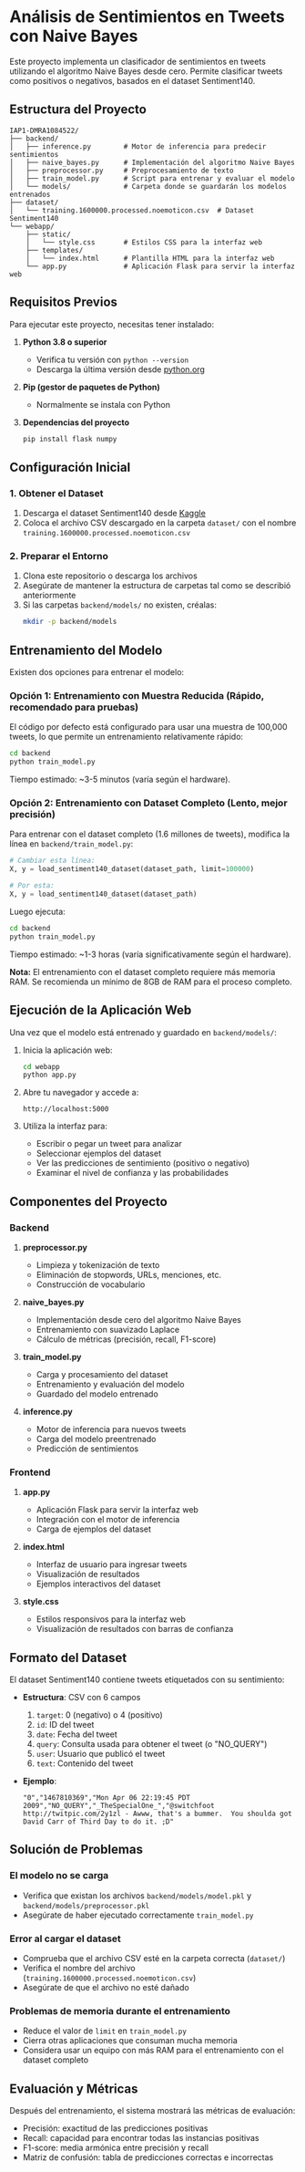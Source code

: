 # Análisis de Sentimientos en Tweets con Naive Bayes

Este proyecto implementa un clasificador de sentimientos en tweets utilizando el algoritmo Naive Bayes desde cero. Permite clasificar tweets como positivos o negativos, basados en el dataset Sentiment140.

## Estructura del Proyecto

```
IAP1-DMRA1084522/
├── backend/
│   ├── inference.py        # Motor de inferencia para predecir sentimientos
│   ├── naive_bayes.py      # Implementación del algoritmo Naive Bayes
│   ├── preprocessor.py     # Preprocesamiento de texto
│   ├── train_model.py      # Script para entrenar y evaluar el modelo
│   └── models/             # Carpeta donde se guardarán los modelos entrenados
├── dataset/
│   └── training.1600000.processed.noemoticon.csv  # Dataset Sentiment140
└── webapp/
    ├── static/
    │   └── style.css       # Estilos CSS para la interfaz web
    ├── templates/
    │   └── index.html      # Plantilla HTML para la interfaz web
    └── app.py              # Aplicación Flask para servir la interfaz web
```

## Requisitos Previos

Para ejecutar este proyecto, necesitas tener instalado:

1. **Python 3.8 o superior**
   - Verifica tu versión con `python --version`
   - Descarga la última versión desde [python.org](https://www.python.org/downloads/)

2. **Pip (gestor de paquetes de Python)**
   - Normalmente se instala con Python

3. **Dependencias del proyecto**
   ```bash
   pip install flask numpy
   ```

## Configuración Inicial

### 1. Obtener el Dataset

1. Descarga el dataset Sentiment140 desde [Kaggle](https://www.kaggle.com/datasets/kazanova/sentiment140)
2. Coloca el archivo CSV descargado en la carpeta `dataset/` con el nombre `training.1600000.processed.noemoticon.csv`

### 2. Preparar el Entorno

1. Clona este repositorio o descarga los archivos
2. Asegúrate de mantener la estructura de carpetas tal como se describió anteriormente
3. Si las carpetas `backend/models/` no existen, créalas:
   ```bash
   mkdir -p backend/models
   ```

## Entrenamiento del Modelo

Existen dos opciones para entrenar el modelo:

### Opción 1: Entrenamiento con Muestra Reducida (Rápido, recomendado para pruebas)

El código por defecto está configurado para usar una muestra de 100,000 tweets, lo que permite un entrenamiento relativamente rápido:

```bash
cd backend
python train_model.py
```

Tiempo estimado: ~3-5 minutos (varía según el hardware).

### Opción 2: Entrenamiento con Dataset Completo (Lento, mejor precisión)

Para entrenar con el dataset completo (1.6 millones de tweets), modifica la línea en `backend/train_model.py`:

```python
# Cambiar esta línea:
X, y = load_sentiment140_dataset(dataset_path, limit=100000)

# Por esta:
X, y = load_sentiment140_dataset(dataset_path)
```

Luego ejecuta:
```bash
cd backend
python train_model.py
```

Tiempo estimado: ~1-3 horas (varía significativamente según el hardware).

**Nota:** El entrenamiento con el dataset completo requiere más memoria RAM. Se recomienda un mínimo de 8GB de RAM para el proceso completo.

## Ejecución de la Aplicación Web

Una vez que el modelo está entrenado y guardado en `backend/models/`:

1. Inicia la aplicación web:
   ```bash
   cd webapp
   python app.py
   ```

2. Abre tu navegador y accede a:
   ```
   http://localhost:5000
   ```

3. Utiliza la interfaz para:
   - Escribir o pegar un tweet para analizar
   - Seleccionar ejemplos del dataset
   - Ver las predicciones de sentimiento (positivo o negativo)
   - Examinar el nivel de confianza y las probabilidades

## Componentes del Proyecto

### Backend

1. **preprocessor.py**
   - Limpieza y tokenización de texto
   - Eliminación de stopwords, URLs, menciones, etc.
   - Construcción de vocabulario

2. **naive_bayes.py**
   - Implementación desde cero del algoritmo Naive Bayes
   - Entrenamiento con suavizado Laplace
   - Cálculo de métricas (precisión, recall, F1-score)

3. **train_model.py**
   - Carga y procesamiento del dataset
   - Entrenamiento y evaluación del modelo
   - Guardado del modelo entrenado

4. **inference.py**
   - Motor de inferencia para nuevos tweets
   - Carga del modelo preentrenado
   - Predicción de sentimientos

### Frontend

1. **app.py**
   - Aplicación Flask para servir la interfaz web
   - Integración con el motor de inferencia
   - Carga de ejemplos del dataset

2. **index.html**
   - Interfaz de usuario para ingresar tweets
   - Visualización de resultados
   - Ejemplos interactivos del dataset

3. **style.css**
   - Estilos responsivos para la interfaz web
   - Visualización de resultados con barras de confianza

## Formato del Dataset

El dataset Sentiment140 contiene tweets etiquetados con su sentimiento:

- **Estructura**: CSV con 6 campos
  1. `target`: 0 (negativo) o 4 (positivo)
  2. `id`: ID del tweet
  3. `date`: Fecha del tweet
  4. `query`: Consulta usada para obtener el tweet (o "NO_QUERY")
  5. `user`: Usuario que publicó el tweet
  6. `text`: Contenido del tweet

- **Ejemplo**:
  ```
  "0","1467810369","Mon Apr 06 22:19:45 PDT 2009","NO_QUERY","_TheSpecialOne_","@switchfoot http://twitpic.com/2y1zl - Awww, that's a bummer.  You shoulda got David Carr of Third Day to do it. ;D"
  ```

## Solución de Problemas

### El modelo no se carga
- Verifica que existan los archivos `backend/models/model.pkl` y `backend/models/preprocessor.pkl`
- Asegúrate de haber ejecutado correctamente `train_model.py`

### Error al cargar el dataset
- Comprueba que el archivo CSV esté en la carpeta correcta (`dataset/`)
- Verifica el nombre del archivo (`training.1600000.processed.noemoticon.csv`)
- Asegúrate de que el archivo no esté dañado

### Problemas de memoria durante el entrenamiento
- Reduce el valor de `limit` en `train_model.py`
- Cierra otras aplicaciones que consuman mucha memoria
- Considera usar un equipo con más RAM para el entrenamiento con el dataset completo

## Evaluación y Métricas

Después del entrenamiento, el sistema mostrará las métricas de evaluación:
- Precisión: exactitud de las predicciones positivas
- Recall: capacidad para encontrar todas las instancias positivas
- F1-score: media armónica entre precisión y recall
- Matriz de confusión: tabla de predicciones correctas e incorrectas

